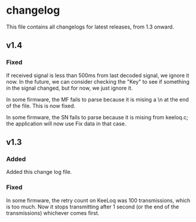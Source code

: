 # changelog

This file contains all changelogs for latest releases, from 1.3 onward.

## v1.4

### Fixed
If received signal is less than 500ms from last decoded signal, we ignore it now.  In the future, we can consider checking the "Key" to see if something in the signal changed, but for now, we just ignore it.

In some firmware, the MF fails to parse because it is mising a \n at the end of the file. This is now fixed.

In some firmware, the SN fails to parse because it is mising from keeloq.c; the application will now use Fix data in that case.

## v1.3

### Added
Added this change log file.

### Fixed
In some firmware, the retry count on KeeLoq was 100 transmissions, which is too much. Now it stops transmitting after 1 second (or the end of the transmissions) whichever comes first.
